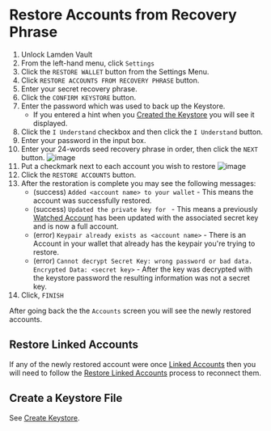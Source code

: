 
# Restore Accounts from Recovery Phrase


1. Unlock Lamden Vault
2. From the left-hand menu, click `Settings`
3. Click the `RESTORE WALLET` button from the Settings Menu.
4. Click `RESTORE ACCOUNTS FROM RECOVERY PHRASE` button.
5. Enter your secret recovery phrase.
6. Click the `CONFIRM KEYSTORE` button.
7. Enter the password which was used to back up the Keystore.
    - If you entered a hint when you <u>[Created the Keystore](/docs/wallet/restore_keystore)</u> you will see it displayed.
8. Click the `I Understand` checkbox and then click the `I Understand` button.
9. Enter your password in the input box.
10. Enter your 24-words seed recovery phrase in order, then click the `NEXT` button.
    ![image](/img/wallet/restore_enter_mem.png)
8. Put a checkmark next to each account you wish to restore
    ![image](/img/wallet/firstrun_add_wallet.png)
9.  Click the `RESTORE ACCOUNTS` button.
10. After the restoration is complete you may see the following messages:
    - (success) `Added <account name> to your wallet` - This means the account was successfully restored.
    - (success) `Updated the private key for ` - This means a previously <u>[Watched Account](/docs/wallet/accounts_creation#track-account)</u> has been updated with the associated secret key and is now a full account.
    - (error) `Keypair already exists as <account name>` - There is an Account in your wallet that already has the keypair you're trying to restore.
    - (error) `Cannot decrypt Secret Key: wrong password or bad data. Encrypted Data: <secret key>` - After the key was decrypted with the keystore password the resulting information was not a secret key.
11. Click, `FINISH`
    
After going back the the `Accounts` screen you will see the newly restored accounts.

## Restore Linked Accounts
If any of the newly restored account were once <u>[Linked Accounts](/docs/wallet/accounts_linked_overview)</u> then you will need to follow the <u>[Restore Linked Accounts](/docs/wallet/restore_linked_account)</u> process to reconnect them.

## Create a Keystore File
See <u>[Create Keystore](/docs/wallet/backup_keystore)</u>.
